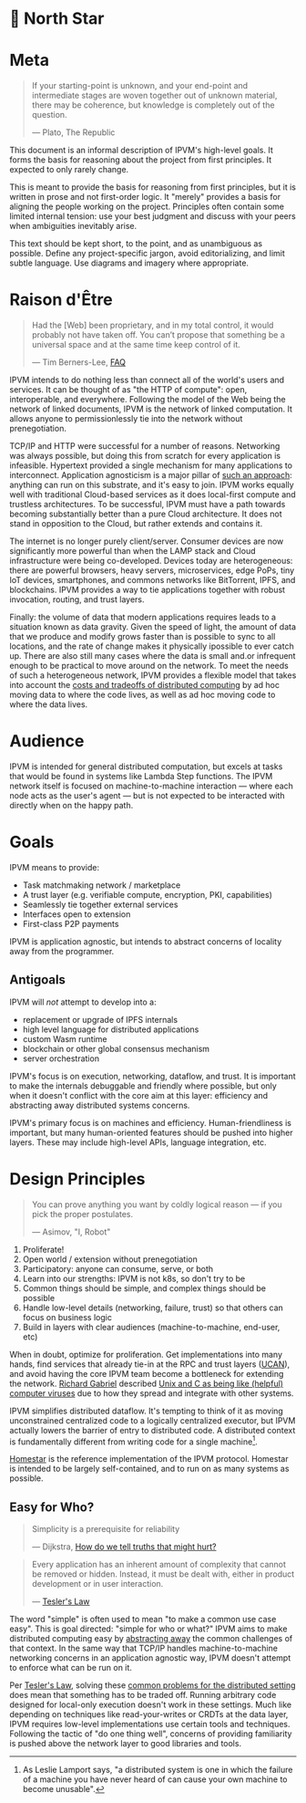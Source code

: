 # 🌟 North Star 

# Meta

> If your starting-point is unknown, and your end-point and intermediate stages are woven together out of unknown material, there may be coherence, but knowledge is completely out of the question.
> 
> — Plato, The Republic

This document is an informal description of IPVM's high-level goals. It forms the basis for reasoning about the project from first principles. It expected to only rarely change.

This is meant to provide the basis for reasoning from first principles, but it is written in prose and not first-order logic. It "merely" provides a basis for aligning the people working on the project. Principles often contain some limited internal tension: use your best judgment and discuss with your peers when ambiguities inevitably arise.

This text should be kept short, to the point, and as unambiguous as possible. Define any project-specific jargon, avoid editorializing, and limit subtle language. Use diagrams and imagery where appropriate.

# Raison d'Être

> Had the [Web] been proprietary, and in my total control, it would probably not have taken off. You can’t propose that something be a universal space and at the same time keep control of it.
>
> — Tim Berners-Lee, [FAQ][TBL FAQ]

IPVM intends to do nothing less than connect all of the world's users and services. It can be thought of as "the HTTP of compute": open, interoperable, and everywhere. Following the model of the Web being the network of linked documents, IPVM is the network of linked computation. It allows anyone to permissionlessly tie into the network without prenegotiation.

TCP/IP and HTTP were successful for a number of reasons. Networking was always possible, but doing this from scratch for every application is infeasible. Hypertext provided a single mechanism for many applications to interconnect. Application agnosticism is a major pillar of [such an approach][W3F Principles]: anything can run on this substrate, and it's easy to join. IPVM works equally well with traditional Cloud-based services as it does local-first compute and trustless architectures. To be successful, IPVM must have a path towards becoming substantially better than a pure Cloud architecture. It does not stand in opposition to the Cloud, but rather extends and contains it.

The internet is no longer purely client/server. Consumer devices are now significantly more powerful than when the LAMP stack and Cloud infrastructure were being co-developed. Devices today are heterogeneous: there are powerful browsers, heavy servers, microservices, edge PoPs, tiny IoT devices, smartphones, and commons networks like BitTorrent, IPFS, and blockchains. IPVM provides a way to tie applications together with robust invocation, routing, and trust layers.

Finally: the volume of data that modern applications requires leads to a situation known as data gravity. Given the speed of light, the amount of data that we produce and modify grows faster than is possible to sync to all locations, and the rate of change makes it physically ipossible to ever catch up. There are also still many cases where the data is small and.or infrequent enough to be practical to move around on the network. To meet the needs of such a heterogeneous network, IPVM provides a flexible model that takes into account the [costs and tradeoffs of distributed computing][Fallacies of Distributed Computing] by ad hoc moving data to where the code lives, as well as ad hoc moving code to where the data lives.

# Audience

IPVM is intended for general distributed computation, but excels at tasks that would be found in systems like Lambda Step functions. The IPVM network itself is focused on machine-to-machine interaction — where each node acts as the user's agent — but is not expected to be interacted with directly when on the happy path.

# Goals

IPVM means to provide:

- Task matchmaking network / marketplace
- A trust layer (e.g. verifiable compute, encryption, PKI, capabilities)
- Seamlessly tie together external services
- Interfaces open to extension
- First-class P2P payments

IPVM is application agnostic, but intends to abstract concerns of locality away from the programmer.

## Antigoals

IPVM will _not_ attempt to develop into a:

- replacement or upgrade of IPFS internals
- high level language for distributed applications
- custom Wasm runtime
- blockchain or other global consensus mechanism
- server orchestration

IPVM's focus is on execution, networking, dataflow, and trust. It is important to make the internals debuggable and friendly where possible, but only when it doesn't conflict with the core aim at this layer: efficiency and abstracting away distributed systems concerns.

IPVM's primary focus is on machines and efficiency. Human-friendliness is important, but many human-oriented features should be pushed into higher layers. These may include high-level APIs, language integration, etc.

# Design Principles

> You can prove anything you want by coldly logical reason — if you pick the proper postulates.
> 
> — Asimov, "I, Robot"

1. Proliferate!
2. Open world / extension without prenegotiation
3. Participatory: anyone can consume, serve, or both
4. Learn into our strengths: IPVM is not k8s, so don't try to be
5. Common things should be simple, and complex things should be possible
6. Handle low-level details (networking, failure, trust) so that others can focus on business logic
7. Build in layers with clear audiences (machine-to-machine, end-user, etc)

When in doubt, optimize for proliferation. Get implementations into many hands, find services that already tie-in at the RPC and trust layers ([UCAN]), and avoid having the core IPVM team become a bottleneck for extending the network. [Richard Gabriel] described [Unix and C as being like (helpful) computer viruses][Models of Software Acceptance] due to how they spread and integrate with other systems.

IPVM simplifies distributed dataflow. It's tempting to think of it as moving unconstrained centralized code to a logically centralized executor, but IPVM actually lowers the barrier of entry to distributed code. A distributed context is fundamentally different from writing code for a single machine[^LamportsProblem].

[Homestar] is the reference implementation of the IPVM protocol. Homestar is intended to be largely self-contained, and to run on as many systems as possible.

[^LamportsProblem]: As Leslie Lamport says, "a distributed system is one in which the failure of a machine you have never heard of can cause your own machine to become unusable".

## Easy for Who?

> Simplicity is a prerequisite for reliability
> 
> — Dijkstra, [How do we tell truths that might hurt?]

> Every application has an inherent amount of complexity that cannot be removed or hidden. Instead, it must be dealt with, either in product development or in user interaction. 
>
> — [Tesler's Law]

The word "simple" is often used to mean "to make a common use case easy". This is goal directed: "simple for who or what?" IPVM aims to make distributed computing easy by [abstracting away][Fault Oblivious] the common challenges of that context. In the same way that TCP/IP handles machine-to-machine networking concerns in an application agnostic way, IPVM doesn't attempt to enforce what can be run on it.

Per [Tesler's Law], solving these [common problems for the distributed setting][Fallacies of Distributed Computing] does mean that something has to be traded off. Running arbitrary code designed for local-only execution doesn't work in these settings. Much like depending on techniques like read-your-writes or CRDTs at the data layer, IPVM requires low-level implementations use certain tools and techniques. Following the tactic of "do one thing well", concerns of providing familiarity is pushed above the network layer to good libraries and tools.

<!-- Internal Links -->

<!-- External Links -->

[Fallacies of Distributed Computing]: https://en.wikipedia.org/wiki/Fallacies_of_distributed_computing
[Fault Oblivious]: https://rebelsky.cs.grinnell.edu/~rebelsky/Courses/CS302/Fun/fault-oblivious.html 
[Homestar]: https://github.com/ipvm-wg/homestar/
[How do we tell truths that might hurt?]:https://www.cs.virginia.edu/~evans/cs655/readings/ewd498.html 
[Models of Software Acceptance]: https://dreamsongs.com/Files/AcceptanceModels.pdf
[Richard Gabriel]: https://en.wikipedia.org/wiki/Richard_P._Gabriel
[TBL FAQ]:https://www.w3.org/People/Berners-Lee/FAQ.html 
[Tesler's Law]: https://en.wikipedia.org/wiki/Law_of_conservation_of_complexity
[UCAN]: https://github.com/ucan-wg
[W3F Principles]: https://webfoundation.org/about/vision/history-of-the-web/
[structured programming]: https://en.wikipedia.org/wiki/Structured_programming
